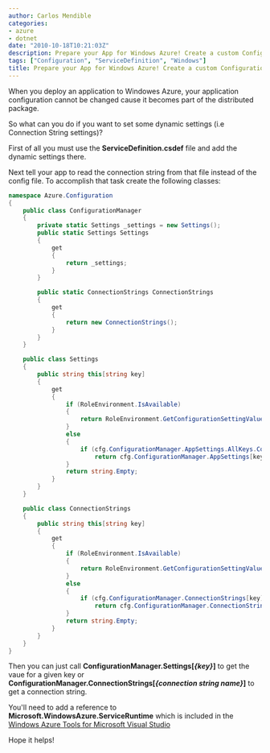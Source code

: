 ```yaml
---
author: Carlos Mendible
categories:
- azure
- dotnet
date: "2010-10-18T10:21:03Z"
description: Prepare your App for Windows Azure! Create a custom Configuration Manager!
tags: ["Configuration", "ServiceDefinition", "Windows"]
title: Prepare your App for Windows Azure! Create a custom Configuration Manager!
---
```

When you deploy an application to Windowes Azure, your application configuration cannot be changed cause it becomes part of the distributed package.

So what can you do if you want to set some dynamic settings (i.e Connection String settings)?

First of all you must use the **ServiceDefinition.csdef** file and add the dynamic settings there.

Next tell your app to read the connection string from that file instead of the config file. To accomplish that task create the following classes:

``` csharp 
namespace Azure.Configuration
{
    public class ConfigurationManager
    {
        private static Settings _settings = new Settings();
        public static Settings Settings
        {
            get
            {
                return _settings;
            }
        }

        public static ConnectionStrings ConnectionStrings
        {
            get
            {
                return new ConnectionStrings();
            }
        }
    }

    public class Settings
    {
        public string this[string key]
        {
            get
            {
                if (RoleEnvironment.IsAvailable)
                {
                    return RoleEnvironment.GetConfigurationSettingValue(key);
                }
                else
                {
                    if (cfg.ConfigurationManager.AppSettings.AllKeys.Contains(key))
                        return cfg.ConfigurationManager.AppSettings[key];
                }
                return string.Empty;
            }
        }
    }

    public class ConnectionStrings
    {
        public string this[string key]
        {
            get
            {
                if (RoleEnvironment.IsAvailable)
                {
                    return RoleEnvironment.GetConfigurationSettingValue(key);
                }
                else
                {
                    if (cfg.ConfigurationManager.ConnectionStrings[key] != null)
                        return cfg.ConfigurationManager.ConnectionStrings[key].ConnectionString;
                }
                return string.Empty;
            }
        }
    }
}
``` 

Then you can just call **ConfigurationManager.Settings[_{key}_]** to get the vaue for a given key or **ConfigurationManager.ConnectionStrings[_{connection string name}_]** to get a connection string.

You'll need to add a reference to **Microsoft.WindowsAzure.ServiceRuntime** which is included in the [Windows Azure Tools for Microsoft Visual Studio](http://www.microsoft.com/downloads/en/details.aspx?FamilyID=2274a0a8-5d37-4eac-b50a-e197dc340f6f&displaylang=en)

Hope it helps!